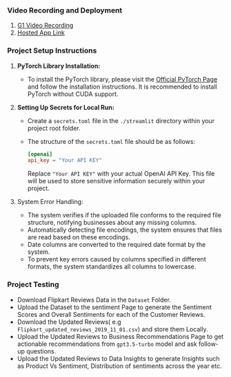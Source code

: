 ### Video Recording and Deployment

1. [G1 Video Recording](https://drive.google.com/file/d/1YThAEbFXEbe7DsXZdseynq2p1KzIgwD5/view?usp=sharing)
2. [Hosted App Link](https://sentiment-g1.streamlit.app/)

### Project Setup Instructions

1. **PyTorch Library Installation:**
   - To install the PyTorch library, please visit the [Official PyTorch Page](https://pytorch.org/) and follow the installation instructions. It is recommended to install PyTorch without CUDA support.

2. **Setting Up Secrets for Local Run:**
   - Create a `secrets.toml` file in the `./streamlit` directory within your project root folder. 
   
   - The structure of the `secrets.toml` file should be as follows:

     ```toml
     [openai]
     api_key = "Your API KEY"
     ```

     Replace `"Your API KEY"` with your actual OpenAI API Key. This file will be used to store sensitive information securely within your project.


3. System Error Handling:

   - The system verifies if the uploaded file conforms to the required file structure, notifying businesses about any missing columns.
   - Automatically detecting file encodings, the system ensures that files are read based on these encodings.
   - Date columns are converted to the required date format by the system.
   - To prevent key errors caused by columns specified in different formats, the system standardizes all columns to lowercase.
     
### Project Testing

  - Download Flipkart Reviews Data in the `Dataset` Folder.
  - Upload the Dataset to the sentiment Page to generate the Sentiment Scores and Overall Sentiments for each of the Customer Reviews.
  - Download the Updated Reviews( e.g `Flipkart_updated_reviews_2019_11_01.csv`) and store them Locally.
  - Upload the Updated Reviews to Business Recommendations Page to get actionable recommendations from `gpt3.5-turbo` model and ask follow-up questions.
  - Upload the Updated Reviews to Data Insights to generate Insights such as Product Vs Sentiment, Distribution of sentiments across the year etc.

     
